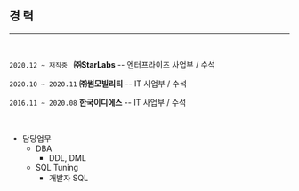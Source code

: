 ## 경 력
- - -

<br>

```2020.12 ~ 재직중 ```   **㈜StarLabs**   -- 엔터프라이즈 사업부 / 수석

``` 2020.10 ~ 2020.11 ``` **㈜썸모빌리티** -- IT 사업부 / 수석

``` 2016.11 ~ 2020.08 ``` **한국이디에스** -- IT 사업부 / 수석

<br>

* 담당업무
  - DBA
    + DDL, DML
  - SQL Tuning
    + 개발자 SQL
